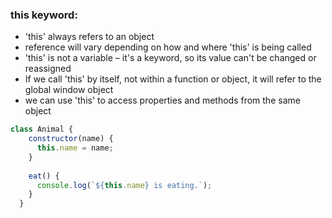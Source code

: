 ### this keyword:
- 'this' always refers to an object
- reference will vary depending on how and where 'this' is being called
- 'this' is not a variable – it's a keyword, so its value can't be changed or reassigned
- If we call 'this' by itself, not within a function or object, it will refer to the global window object
- we can use 'this' to access properties and methods from the same object

```javascript
class Animal {
    constructor(name) {
      this.name = name;
    }
  
    eat() {
      console.log(`${this.name} is eating.`);
    }
  }
```

